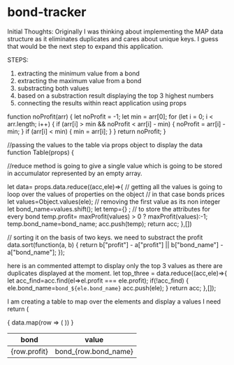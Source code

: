 # bond-tracker

Initial Thoughts: 
Originally I was thinking about implementing the MAP data structure as
it eliminates duplicates and cares about unique keys. I guess that
would be the next step to expand this application. 

STEPS:
1. extracting the minimum value from a bond
2. extracting the maximum value from a bond
3. substracting both values
4. based on a substraction result displaying the top 3 highest numbers
5. connecting the results within react application using props



function noProfit(arr) {
  let noProfit = -1;
  let min = arr[0];
  for (let i = 0; i < arr.length; i++) {
    if (arr[i] > min && noProfit < arr[i] - min) {
      noProfit = arr[i] - min;
    }
    if (arr[i] < min) {
      min = arr[i];
    }
  }
  return noProfit;
}


//passing the values to the table via props object to display the data
function Table(props) {

//reduce method is going to give a single value which is going to be stored in accumulator
represented by an empty array. 

 let data= props.data.reduce((acc,ele)=>{
    // getting all the values is going to loop over the values of properties on the object
    // in that case bonds prices
    let values=Object.values(ele);
    // removing the first value as its non integer
    let bond_name=values.shift(); 
    let temp={} ; // to store the attributes for every bond
      temp.profit= maxProfit(values) > 0 ? maxProfit(values):-1;
      temp.bond_name=bond_name;
    acc.push(temp);
      return acc;
     },[])
   
// sorting it on the basis of two keys. we need to substract the profit 
 data.sort(function(a, b) {
  return b["profit"] - a["profit"] || b["bond_name"] - a["bond_name"];
});



here is an commented attempt to display only the top 3 values
as there are duplicates displayed at the moment.
 let top_three = data.reduce((acc,ele)=>{
  let acc_find=acc.find(el=>el.profit === ele.profit); 
   if(!acc_find)
   {
     ele.bond_name=`bond_${ele.bond_name}`
     acc.push(ele);
   }
   return acc;
   },[]);


I am creating a table to map over the elements and display a values I need
  return (
    <div>
      <table className="striped">
        <thead>
          <tr>
            <th>bond</th>
            <th>value</th>
          </tr>
        </thead>
        <tbody>
          {
            data.map(row => (
              <tr>
                <td>{row.profit}</td>
                <td>bond_{row.bond_name}</td>
              </tr>
            ))
          }
        </tbody>
      </table>
  
  

